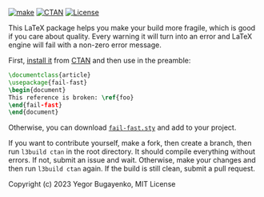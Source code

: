[![make](https://github.com/yegor256/fail-fast/actions/workflows/l3build.yml/badge.svg)](https://github.com/yegor256/fail-fast/actions/workflows/l3build.yml)
[![CTAN](https://img.shields.io/ctan/v/fail-fast)](https://ctan.org/pkg/fail-fast)
[![License](https://img.shields.io/badge/license-MIT-green.svg)](https://github.com/yegor256/fail-fast/blob/master/LICENSE.txt)

This LaTeX package helps you make your build more fragile, which is good if you care about quality.
Every warning it will turn into an error and LaTeX engine will fail with a non-zero error message.

First, [install it](https://en.wikibooks.org/wiki/LaTeX/Installing_Extra_Packages)
from [CTAN](https://ctan.org/pkg/fail-fast) 
and then use in the preamble:

```tex
\documentclass{article}
\usepackage{fail-fast}
\begin{document}
This reference is broken: \ref{foo}
\end{fail-fast}
\end{document}
```

Otherwise, you can download [`fail-fast.sty`](https://raw.githubusercontent.com/yegor256/fail-fast/gh-pages/fail-fast/fail-fast.sty) and add to your project.

If you want to contribute yourself, make a fork, then create a branch,
then run `l3build ctan` in the root directory.
It should compile everything without errors. If not, submit an issue and wait.
Otherwise, make your changes and then run `l3build ctan` again. If the build is
still clean, submit a pull request.

Copyright (c) 2023 Yegor Bugayenko, MIT License